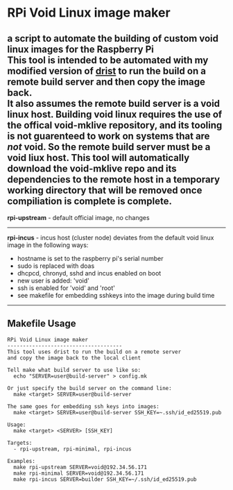 # RPi Void Linux image maker
a script to automate the building of custom void linux images for the Raspberry Pi  
This tool is intended to be automated with my modified version of [drist]() to run the build on a remote build server and then copy the image back.  
It also assumes the remote build server is a void linux host. Building void linux requires the use of the offical void-mklive repository, and its tooling is not guarenteed to work on systems that are *not* void. So the remote build server must be a void liux host. This tool will automatically download the void-mklive repo and its dependencies to the remote host in a temporary working directory that will be removed once compiliation is complete is complete.
---

**rpi-upstream** - default official image, no changes

---

**rpi-incus** - incus host (cluster node)
deviates from the default void linux image in the following ways:
- hostname is set to the raspberry pi's serial number
- sudo is replaced with doas
- dhcpcd, chronyd, sshd and incus enabled on boot
- new user is added: 'void'
- ssh is enabled for 'void' and 'root'
- see makefile for embedding sshkeys into the image during build time

---

## Makefile Usage
```
RPi Void Linux image maker
-------------------------------------
This tool uses drist to run the build on a remote server
and copy the image back to the local client

Tell make what build server to use like so:
  echo "SERVER=user@build-server" > config.mk

Or just specify the build server on the command line:
  make <target> SERVER=user@build-server

The same goes for embedding ssh keys into images:
  make <target> SERVER=user@build-server SSH_KEY=~.ssh/id_ed25519.pub

Usage:
  make <target> <SERVER> [SSH_KEY]

Targets:
  - rpi-upstream, rpi-minimal, rpi-incus

Examples:
  make rpi-upstream SERVER=void@192.34.56.171
  make rpi-minimal SERVER=void@192.34.56.171
  make rpi-incus SERVER=builder SSH_KEY=~/.ssh/id_ed25519.pub
```
